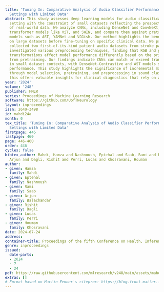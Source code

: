 ```yaml
---
title: 'Tuning In: Comparative Analysis of Audio Classifier Performance in Clinical
  Settings with Limited Data'
abstract: This study assesses deep learning models for audio classification in a clinical
  setting with the constraint of small datasets reflecting the prospective collection
  of real-world data. We analyze CNNs, including DenseNet and ConvNeXt, alongside
  transformer models like ViT, and SWIN, and compare them against pretrained audio
  models such as AST, YAMNet and VGGish. Our method highlights the benefits of pretraining
  on large datasets before fine-tuning on specific clinical data. We prospectively
  collected two first-of-its-kind patient audio datasets from stroke patients. We
  investigated various preprocessing techniques, finding that RGB and grayscale spectrogram
  transformations affect model performance differently based on the priors they learn
  from pretraining. Our findings indicate CNNs can match or exceed transformer models
  in small dataset contexts, with DenseNet-Contrastive and AST models showing notable
  performance. This study highlights the significance of incremental marginal gains
  through model selection, pretraining, and preprocessing in sound classification;
  this offers valuable insights for clinical diagnostics that rely on audio classification.
year: '2024'
volume: '248'
publisher: PMLR
series: Proceedings of Machine Learning Research
software: https://github.com/UofTNeurology
layout: inproceedings
issn: 2640-3498
id: mahdi24a
month: 0
tex_title: 'Tuning In: Comparative Analysis of Audio Classifier Performance in Clinical
  Settings with Limited Data'
firstpage: 446
lastpage: 460
page: 446-460
order: 446
cycles: false
bibtex_author: Mahdi, Hamza and Nashnoush, Eptehal and Saab, Rami and Balachandar,
  Arjun and Dagli, Rishit and Perri, Lucas and Khosravani, Houman
author:
- given: Hamza
  family: Mahdi
- given: Eptehal
  family: Nashnoush
- given: Rami
  family: Saab
- given: Arjun
  family: Balachandar
- given: Rishit
  family: Dagli
- given: Lucas
  family: Perri
- given: Houman
  family: Khosravani
date: 2024-07-24
address:
container-title: Proceedings of the fifth Conference on Health, Inference, and Learning
genre: inproceedings
issued:
  date-parts:
  - 2024
  - 7
  - 24
pdf: https://raw.githubusercontent.com/mlresearch/v248/main/assets/mahdi24a/mahdi24a.pdf
extras: []
# Format based on Martin Fenner's citeproc: https://blog.front-matter.io/posts/citeproc-yaml-for-bibliographies/
---
```

